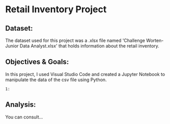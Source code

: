 # Retail Inventory Project

## Dataset:

The dataset used for this project was a .xlsx file named 'Challenge Worten- Junior Data Analyst.xlsx' that holds information about the retail inventory. 

## Objectives & Goals:

In this project, I used Visual Studio Code and created a Jupyter Notebook to manipulate the data of the csv file using Python.

    1: 
 
## Analysis:

You can consult...
